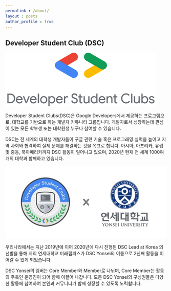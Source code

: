 ```yaml
---
permalink : /about/
layout : posts 
author_profile : true
---
```


## Developer Student Club (DSC) 
![image](/assets/images/dsc2.png)

Developer Student Clubs(DSC)은 Google Developers에서 제공하는 프로그램으로, 대학교를 기반으로 하는 개발자 커뮤니티 그룹입니다. 개발자로서 성장하는데 관심이 있는 모든 학부생 또는 대학원생 누구나 참여할 수 있습니다.

DSC는 전 세계의 대학생 개발자들이 구글 관련 기술 혹은 프로그래밍 실력을 높이고 지역 사회와 협력하여 실제 문제를 해결하는 것을 목표로 합니다. 아시아, 아프리카, 유럽 및 중동, 북아메리카까지 DSC 활동이 일어나고 있으며, 2020년 현재 전 세계 1000여 개의 대학과 함께하고 있습니다.

![image](/assets/images/dsc_plus_yonsei.jpg)

우리나라에서는 지난 2019년에 이어 2020년에 다시 진행된 DSC Lead at Korea 의 선발을 통해 저희 연세대학교 미래캠퍼스가 DSC Yonsei의 이름으로  2년째 활동을 이어갈 수 있게 되었습니다. 

DSC Yonsei의 멤버는 Core Member와 Member로 나뉘며, Core Member는 활동의 주축인 운영진이 되어 함께 이끌어 나갑니다. 모든 DSC Yonsei의 구성원들은 다양한 활동에 참여하여 본인과 커뮤니티가 함께 성장할 수 있도록 노력합니다.
